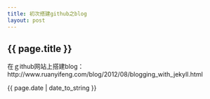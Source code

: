 ```yaml
---
title: 初次搭建github之blog
layout: post
---
```

<h2>{{ page.title }}</h2>

<p>在ｇithub网站上搭建blog：http://www.ruanyifeng.com/blog/2012/08/blogging_with_jekyll.html</p>
<p>{{ page.date | date_to_string }}</p>
